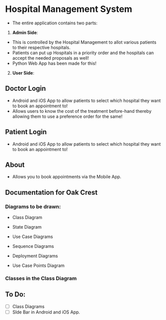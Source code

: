 # Hospital Management System

* The entire application contains two parts:

1. **Admin Side**: 
* This is controlled by the Hospital Management to allot various patients to their respective hospitals.
* Patients can put up Hospitals in a priority order and the hospitals can accept the needed proposals as well!
* Python Web App has been made for this!

2. **User Side**:
## Doctor Login
* Android and iOS App to allow patients to select which hospital they want to book an appointment to!
* Allows users to know the cost of the treatment before-hand thereby allowing them to use a preference order for the same!  

## Patient Login
* Android and iOS App to allow patients to select which hospital they want to book an appointment to!

## About
* Allows you to book appointments via the Mobile App.

## Documentation for Oak Crest 

### Diagrams to be drawn:
* Class Diagram
* State Diagram
* Use Case Diagrams
* Sequence Diagrams
* Deployment Diagrams

* Use Case Points Diagram

### Classes in the Class Diagram


## To Do:
- [ ] Class Diagrams
- [ ] SIde Bar in Android and iOS App.